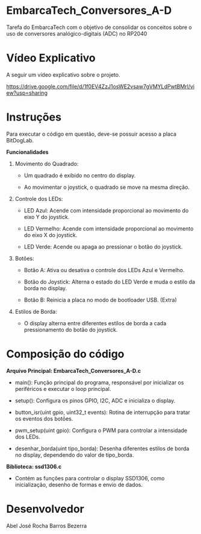 # EmbarcaTech_Conversores_A-D
Tarefa do EmbarcaTech com o objetivo de consolidar os conceitos sobre o uso de conversores analógico-digitais (ADC) no RP2040

# Vídeo Explicativo
A seguir um vídeo explicativo sobre o projeto.

https://drive.google.com/file/d/1f0EV4ZzJ1osWE2vsaw7gVMYLdPwtBMrl/view?usp=sharing

# Instruções
Para executar o código em questão, deve-se possuir acesso a placa BitDogLab. 

**Funcionalidades**
1. Movimento do Quadrado: 

    - Um quadrado é exibido no centro do display.

    - Ao movimentar o joystick, o quadrado se move na mesma direção.

2. Controle dos LEDs:

    - LED Azul: Acende com intensidade proporcional ao movimento do eixo Y do joystick.

    - LED Vermelho: Acende com intensidade proporcional ao movimento do eixo X do joystick.

    - LED Verde: Acende ou apaga ao pressionar o botão do joystick.

3. Botões:

    - Botão A: Ativa ou desativa o controle dos LEDs Azul e Vermelho.

    - Botão do Joystick: Alterna o estado do LED Verde e muda o estilo da borda no display.

    - Botão B: Reinicia a placa no modo de bootloader USB. (Extra)

4. Estilos de Borda:

    - O display alterna entre diferentes estilos de borda a cada pressionamento do botão do joystick.

# Composição do código
**Arquivo Principal: EmbarcaTech_Conversores_A-D.c**
- main(): Função principal do programa, responsável por inicializar os periféricos e executar o loop principal.

- setup(): Configura os pinos GPIO, I2C, ADC e inicializa o display.

- button_isr(uint gpio, uint32_t events): Rotina de interrupção para tratar os eventos dos botões.

- pwm_setup(uint gpio): Configura o PWM para controlar a intensidade dos LEDs.

- desenhar_borda(uint tipo_borda): Desenha diferentes estilos de borda no display, dependendo do valor de tipo_borda.

**Biblioteca: ssd1306.c**
- Contém as funções para controlar o display SSD1306, como inicialização, desenho de formas e envio de dados.

# Desenvolvedor
Abel José Rocha Barros Bezerra